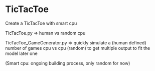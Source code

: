 # TicTacToe
Create a TicTacToe with smart cpu

TicTacToe.py => human vs random cpu

TicTacToe_GameGenerator.py => quickly simulate a (human defined) number of games cpu vs cpu (random) to get multiple output to fit the model later one

(Smart cpu: ongoing building process, only random for now)
